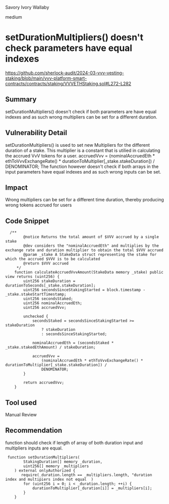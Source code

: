 Savory Ivory Wallaby

medium

# setDurationMultipliers() doesn't check parameters have equal indexes

https://github.com/sherlock-audit/2024-03-vvv-vesting-staking/blob/main/vvv-platform-smart-contracts/contracts/staking/VVVETHStaking.sol#L272-L282
## Summary
setDurationMultipliers() doesn't check if both parameters are have equal indexes and as such wrong multipliers can be set for a different duration.
## Vulnerability Detail
setDurationMultipliers() is used to set new Multipliers for the different duration of a stake. This multiplier is a constant that is utilied in calculating the accrued VvV tokens for a user. 
            accruedVvv =
                (nominalAccruedEth * ethToVvvExchangeRate() * durationToMultiplier[_stake.stakeDuration]) /
                DENOMINATOR;
The function however doesn't check if both arrays in the input parameters have equal indexes and as such wrong inputs can be set. 
## Impact
Wrong multipliers can be set for a different time duration, thereby producing wrong tokens accrued for users

## Code Snippet
```solidty
  /**
        @notice Returns the total amount of $VVV accrued by a single stake
        @dev considers the "nominalAccruedEth" and multiplies by the exchange rate and duration multiplier to obtain the total $VVV accrued
        @param _stake A StakeData struct representing the stake for which the accrued $VVV is to be calculated
        @return $VVV accrued
     */
    function calculateAccruedVvvAmount(StakeData memory _stake) public view returns (uint256) {
        uint256 stakeDuration = durationToSeconds[_stake.stakeDuration];
        uint256 secondsSinceStakingStarted = block.timestamp - _stake.stakeStartTimestamp;
        uint256 secondsStaked;
        uint256 nominalAccruedEth;
        uint256 accruedVvv;

        unchecked {
            secondsStaked = secondsSinceStakingStarted >= stakeDuration
                ? stakeDuration
                : secondsSinceStakingStarted;

            nominalAccruedEth = (secondsStaked * _stake.stakedEthAmount) / stakeDuration;

            accruedVvv =
                (nominalAccruedEth * ethToVvvExchangeRate() * durationToMultiplier[_stake.stakeDuration]) /
                DENOMINATOR;
        }

        return accruedVvv;
    }
```

## Tool used

Manual Review

## Recommendation
function should check if length of array of both duration input and multipliers inputs are equal.
```solidity
 function setDurationMultipliers(
        StakingDuration[] memory _duration,
        uint256[] memory _multipliers
    ) external onlyAuthorized {
       require(_duration.length == _multipliers.length, "duration index and multipiers index not equal  )
        for (uint256 i = 0; i < _duration.length; ++i) {
            durationToMultiplier[_duration[i]] = _multipliers[i];
        }
    }
```
